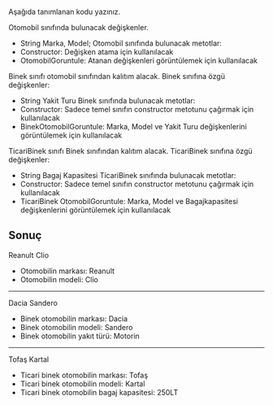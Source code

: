 Aşağıda tanımlanan kodu yazınız.

Otomobil sınıfında bulunacak değişkenler.
- String Marka, Model;
Otomobil sınıfında bulunacak metotlar:
- Constructor: Değişken atama için kullanılacak
- OtomobilGoruntule: Atanan değişkenleri görüntülemek için kullanılacak

Binek sınıfı otomobil sınıfından kalıtım alacak.
Binek sınıfına özgü değişkenler:
- String Yakit Turu
Binek sınıfında bulunacak metotlar:
- Constructor: Sadece temel sınıfın constructor metotunu çağırmak için kullanılacak
- BinekOtomobilGoruntule: Marka, Model ve Yakit Turu değişkenlerini görüntülemek için kullanılacak

TicariBinek sınıfı Binek sınıfından kalıtım alacak.
TicariBinek sınıfına özgü değişkenler:
- String Bagaj Kapasitesi
TicariBinek sınıfında bulunacak metotlar:
- Constructor: Sadece temel sınıfın constructor metotunu çağırmak için kullanılacak
- TicariBinek OtomobilGoruntule: Marka, Model ve Bagajkapasitesi değişkenlerini görüntülemek için kullanılacak


Sonuç
------------
Reanult Clio
* Otomobilin markası: Reanult
* Otomobilin modeli: Clio
------------
Dacia Sandero
* Binek otomobilin markası: Dacia
* Binek otomobilin modeli: Sandero
* Binek otomobilin yakıt türü: Motorin
------------
Tofaş Kartal
* Ticari binek otomobilin markası: Tofaş
* Ticari binek otomobilin modeli: Kartal
* Ticari binek otomobilin bagaj kapasitesi: 250LT
